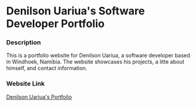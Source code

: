 # Denilson Uariua's Software Developer Portfolio

### Description
This is a portfolio website for Denilson Uariua, a software developer based in Windhoek, Namibia. The website showcases his projects, a litte about himself, and contact information.

### Website Link
[Denilson Uariua's Portfolio](https://denilson-portfolio.vercel.app/)